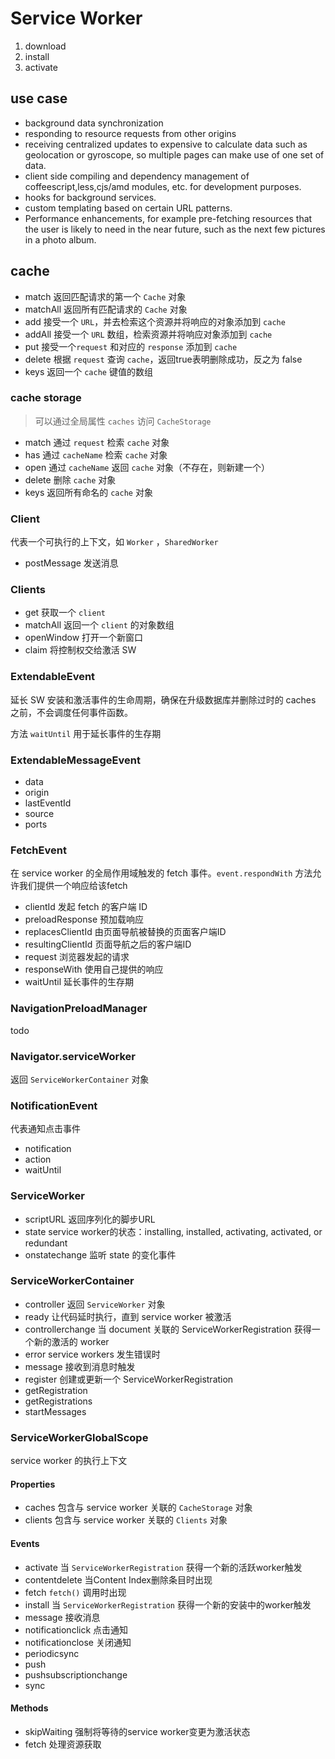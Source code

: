 # Service Worker

1. download
2. install
3. activate

## use case

* background data synchronization
* responding to resource requests from other origins
* receiving centralized updates to expensive to calculate data such as geolocation or gyroscope, so multiple pages can make use of one set of data.
* client side compiling and dependency management of coffeescript,less,cjs/amd modules, etc. for development purposes.
* hooks for background services.
* custom templating based on certain URL patterns.
* Performance enhancements, for example pre-fetching resources that the user is likely to need in the near future, such as the next few pictures in a photo album.

## cache

* match 返回匹配请求的第一个 `Cache` 对象
* matchAll 返回所有匹配请求的 `Cache` 对象
* add 接受一个 `URL`，并去检索这个资源并将响应的对象添加到 `cache`
* addAll 接受一个 `URL` 数组，检索资源并将响应对象添加到 `cache`
* put 接受一个`request` 和对应的 `response` 添加到 `cache`
* delete 根据 `request` 查询 `cache`，返回true表明删除成功，反之为 false
* keys 返回一个 `cache` 键值的数组

### cache storage

> 可以通过全局属性 `caches` 访问 `CacheStorage`

* match 通过 `request` 检索 `cache` 对象
* has 通过 `cacheName` 检索 `cache` 对象
* open 通过 `cacheName` 返回 `cache` 对象（不存在，则新建一个）
* delete 删除 `cache` 对象
* keys 返回所有命名的 `cache` 对象

### Client

代表一个可执行的上下文，如 `Worker` ，`SharedWorker`

* postMessage 发送消息

### Clients

* get 获取一个 `client`
* matchAll 返回一个 `client` 的对象数组
* openWindow 打开一个新窗口
* claim 将控制权交给激活 SW

### ExtendableEvent

延长 SW 安装和激活事件的生命周期，确保在升级数据库并删除过时的 caches 之前，不会调度任何事件函数。

方法 `waitUntil` 用于延长事件的生存期

### ExtendableMessageEvent
* data
* origin
* lastEventId
* source
* ports

### FetchEvent
在 service worker 的全局作用域触发的 fetch 事件。`event.respondWith` 方法允许我们提供一个响应给该fetch
* clientId 发起 fetch 的客户端 ID
* preloadResponse 预加载响应
* replacesClientId 由页面导航被替换的页面客户端ID
* resultingClientId 页面导航之后的客户端ID
* request 浏览器发起的请求
* responseWith 使用自己提供的响应
* waitUntil 延长事件的生存期

### NavigationPreloadManager
todo

### Navigator.serviceWorker
返回 `ServiceWorkerContainer` 对象

### NotificationEvent
代表通知点击事件
* notification
* action
* waitUntil

### ServiceWorker
* scriptURL 返回序列化的脚步URL
* state service worker的状态：installing, installed, activating, activated, or redundant
* onstatechange 监听 state 的变化事件

### ServiceWorkerContainer
* controller 返回 `ServiceWorker` 对象
* ready 让代码延时执行，直到 service worker 被激活
* controllerchange 当 document 关联的 ServiceWorkerRegistration 获得一个新的激活的 worker
* error service workers 发生错误时
* message 接收到消息时触发
* register 创建或更新一个 ServiceWorkerRegistration
* getRegistration
* getRegistrations
* startMessages

### ServiceWorkerGlobalScope
service worker 的执行上下文
#### Properties
* caches 包含与 service worker 关联的 `CacheStorage` 对象
* clients 包含与 service worker 关联的 `Clients` 对象
#### Events
* activate 当 `ServiceWorkerRegistration` 获得一个新的活跃worker触发
* contentdelete 当Content Index删除条目时出现
* fetch `fetch()` 调用时出现
* install 当 `ServiceWorkerRegistration` 获得一个新的安装中的worker触发
* message 接收消息
* notificationclick 点击通知
* notificationclose 关闭通知
* periodicsync 
* push
* pushsubscriptionchange
* sync

#### Methods
* skipWaiting 强制将等待的service worker变更为激活状态
* fetch 处理资源获取